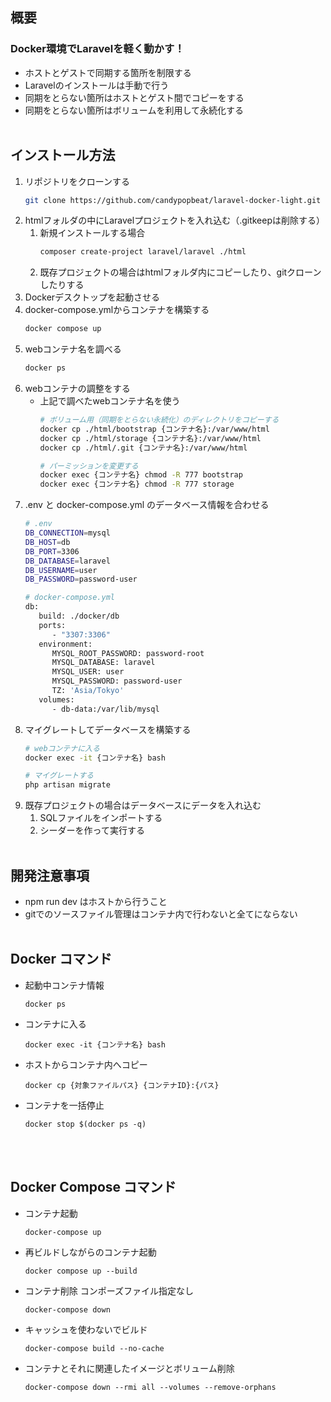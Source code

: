 ## 概要
### Docker環境でLaravelを軽く動かす！
- ホストとゲストで同期する箇所を制限する
- Laravelのインストールは手動で行う
- 同期をとらない箇所はホストとゲスト間でコピーをする
- 同期をとらない箇所はボリュームを利用して永続化する
<br><br>

## インストール方法
1. リポジトリをクローンする
   ```bash
   git clone https://github.com/candypopbeat/laravel-docker-light.git
   ```
1. htmlフォルダの中にLaravelプロジェクトを入れ込む（.gitkeepは削除する）
   1. 新規インストールする場合
      ```bash
      composer create-project laravel/laravel ./html
      ```
   1. 既存プロジェクトの場合はhtmlフォルダ内にコピーしたり、gitクローンしたりする
2. Dockerデスクトップを起動させる
3. docker-compose.ymlからコンテナを構築する
   ```bash
   docker compose up
   ```
2. webコンテナ名を調べる
   ```bash
   docker ps
   ```
3. webコンテナの調整をする
   - 上記で調べたwebコンテナ名を使う
      ```bash
      # ボリューム用（同期をとらない永続化）のディレクトリをコピーする
      docker cp ./html/bootstrap {コンテナ名}:/var/www/html
      docker cp ./html/storage {コンテナ名}:/var/www/html
      docker cp ./html/.git {コンテナ名}:/var/www/html

      # パーミッションを変更する
      docker exec {コンテナ名} chmod -R 777 bootstrap
      docker exec {コンテナ名} chmod -R 777 storage
      ```
5. .env と docker-compose.yml のデータベース情報を合わせる
   ```bash
   # .env
   DB_CONNECTION=mysql
   DB_HOST=db
   DB_PORT=3306
   DB_DATABASE=laravel
   DB_USERNAME=user
   DB_PASSWORD=password-user

   # docker-compose.yml
   db:
      build: ./docker/db
      ports:
         - "3307:3306"
      environment:
         MYSQL_ROOT_PASSWORD: password-root
         MYSQL_DATABASE: laravel
         MYSQL_USER: user
         MYSQL_PASSWORD: password-user
         TZ: 'Asia/Tokyo'
      volumes:
         - db-data:/var/lib/mysql
   ```
6. マイグレートしてデータベースを構築する
   ```bash
   # webコンテナに入る
   docker exec -it {コンテナ名} bash

   # マイグレートする
   php artisan migrate
   ```
7. 既存プロジェクトの場合はデータベースにデータを入れ込む
   1. SQLファイルをインポートする
   2. シーダーを作って実行する
<br><br>

## 開発注意事項
- npm run dev はホストから行うこと
- gitでのソースファイル管理はコンテナ内で行わないと全てにならない
<br><br>

## Docker コマンド
- 起動中コンテナ情報
   ```bash=
   docker ps
   ```
- コンテナに入る
   ```bash=
   docker exec -it {コンテナ名} bash
   ```
- ホストからコンテナ内へコピー
   ```bash=
   docker cp {対象ファイルパス} {コンテナID}:{パス}
   ```
- コンテナを一括停止
   ```bash=
   docker stop $(docker ps -q)
   ```
<br><br>

## Docker Compose コマンド
- コンテナ起動
   ```bash=
   docker-compose up
   ```
- 再ビルドしながらのコンテナ起動
   ```bash=
   docker compose up --build
   ```
- コンテナ削除 コンポーズファイル指定なし
   ```bash=
   docker-compose down
   ```
- キャッシュを使わないでビルド
   ```bash=
   docker-compose build --no-cache
   ```
- コンテナとそれに関連したイメージとボリューム削除
   ```bash=
   docker-compose down --rmi all --volumes --remove-orphans
   ```
